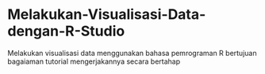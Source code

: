 # Melakukan-Visualisasi-Data-dengan-R-Studio
Melakukan visualisasi data menggunakan bahasa pemrograman R bertujuan bagaiaman tutorial mengerjakannya secara bertahap
